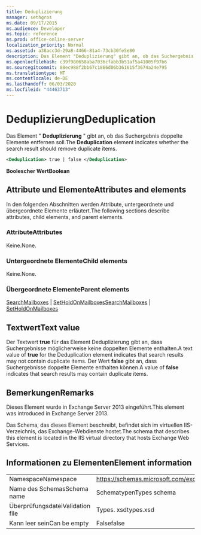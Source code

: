 ```yaml
---
title: Deduplizierung
manager: sethgros
ms.date: 09/17/2015
ms.audience: Developer
ms.topic: reference
ms.prod: office-online-server
localization_priority: Normal
ms.assetid: a38acc3d-29a8-4466-81a4-73cb30fe5e80
description: Das Element "Deduplizierung" gibt an, ob das Suchergebnis doppelte Elemente entfernen soll.
ms.openlocfilehash: c39f980658aba7036cfabb3b51af5a41005f97b6
ms.sourcegitcommit: 88ec988f2bb67c1866d06b361615f3674a24e795
ms.translationtype: MT
ms.contentlocale: de-DE
ms.lasthandoff: 06/03/2020
ms.locfileid: "44463713"
---
```

# <a name="deduplication"></a><span data-ttu-id="4d980-103">Deduplizierung</span><span class="sxs-lookup"><span data-stu-id="4d980-103">Deduplication</span></span>

<span data-ttu-id="4d980-104">Das Element " **Deduplizierung** " gibt an, ob das Suchergebnis doppelte Elemente entfernen soll.</span><span class="sxs-lookup"><span data-stu-id="4d980-104">The **Deduplication** element indicates whether the search result should remove duplicate items.</span></span> 
  
```XML
<Deduplication> true | false </Deduplication>
```

<span data-ttu-id="4d980-105">**Boolescher Wert**</span><span class="sxs-lookup"><span data-stu-id="4d980-105">**Boolean**</span></span>

## <a name="attributes-and-elements"></a><span data-ttu-id="4d980-106">Attribute und Elemente</span><span class="sxs-lookup"><span data-stu-id="4d980-106">Attributes and elements</span></span>

<span data-ttu-id="4d980-107">In den folgenden Abschnitten werden Attribute, untergeordnete und übergeordnete Elemente erläutert.</span><span class="sxs-lookup"><span data-stu-id="4d980-107">The following sections describe attributes, child elements, and parent elements.</span></span>
  
### <a name="attributes"></a><span data-ttu-id="4d980-108">Attribute</span><span class="sxs-lookup"><span data-stu-id="4d980-108">Attributes</span></span>

<span data-ttu-id="4d980-109">Keine.</span><span class="sxs-lookup"><span data-stu-id="4d980-109">None.</span></span>
  
### <a name="child-elements"></a><span data-ttu-id="4d980-110">Untergeordnete Elemente</span><span class="sxs-lookup"><span data-stu-id="4d980-110">Child elements</span></span>

<span data-ttu-id="4d980-111">Keine.</span><span class="sxs-lookup"><span data-stu-id="4d980-111">None.</span></span>
  
### <a name="parent-elements"></a><span data-ttu-id="4d980-112">Übergeordnete Elemente</span><span class="sxs-lookup"><span data-stu-id="4d980-112">Parent elements</span></span>

<span data-ttu-id="4d980-113">[SearchMailboxes](searchmailboxes.md)  |  [SetHoldOnMailboxes](setholdonmailboxes.md)</span><span class="sxs-lookup"><span data-stu-id="4d980-113">[SearchMailboxes](searchmailboxes.md) | [SetHoldOnMailboxes](setholdonmailboxes.md)</span></span>
  
## <a name="text-value"></a><span data-ttu-id="4d980-114">Textwert</span><span class="sxs-lookup"><span data-stu-id="4d980-114">Text value</span></span>

<span data-ttu-id="4d980-115">Der Textwert **true** für das Element Deduplizierung gibt an, dass Suchergebnisse möglicherweise keine doppelten Elemente enthalten.</span><span class="sxs-lookup"><span data-stu-id="4d980-115">A text value of **true** for the Deduplication element indicates that search results may not contain duplicate items.</span></span> <span data-ttu-id="4d980-116">Der Wert **false** gibt an, dass Suchergebnisse doppelte Elemente enthalten können.</span><span class="sxs-lookup"><span data-stu-id="4d980-116">A value of **false** indicates that search results may contain duplicate items.</span></span> 
  
## <a name="remarks"></a><span data-ttu-id="4d980-117">Bemerkungen</span><span class="sxs-lookup"><span data-stu-id="4d980-117">Remarks</span></span>

<span data-ttu-id="4d980-118">Dieses Element wurde in Exchange Server 2013 eingeführt.</span><span class="sxs-lookup"><span data-stu-id="4d980-118">This element was introduced in Exchange Server 2013.</span></span>
  
<span data-ttu-id="4d980-119">Das Schema, das dieses Element beschreibt, befindet sich im virtuellen IIS-Verzeichnis, das Exchange-Webdienste hostet.</span><span class="sxs-lookup"><span data-stu-id="4d980-119">The schema that describes this element is located in the IIS virtual directory that hosts Exchange Web Services.</span></span>
  
## <a name="element-information"></a><span data-ttu-id="4d980-120">Informationen zu Elementen</span><span class="sxs-lookup"><span data-stu-id="4d980-120">Element information</span></span>

|||
|:-----|:-----|
|<span data-ttu-id="4d980-121">Namespace</span><span class="sxs-lookup"><span data-stu-id="4d980-121">Namespace</span></span>  <br/> |https://schemas.microsoft.com/exchange/services/2006/types  <br/> |
|<span data-ttu-id="4d980-122">Name des Schemas</span><span class="sxs-lookup"><span data-stu-id="4d980-122">Schema name</span></span>  <br/> |<span data-ttu-id="4d980-123">Schematypen</span><span class="sxs-lookup"><span data-stu-id="4d980-123">Types schema</span></span>  <br/> |
|<span data-ttu-id="4d980-124">Überprüfungsdatei</span><span class="sxs-lookup"><span data-stu-id="4d980-124">Validation file</span></span>  <br/> |<span data-ttu-id="4d980-125">Types. xsd</span><span class="sxs-lookup"><span data-stu-id="4d980-125">types.xsd</span></span>  <br/> |
|<span data-ttu-id="4d980-126">Kann leer sein</span><span class="sxs-lookup"><span data-stu-id="4d980-126">Can be empty</span></span>  <br/> |<span data-ttu-id="4d980-127">False</span><span class="sxs-lookup"><span data-stu-id="4d980-127">false</span></span>  <br/> |
   

